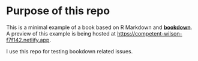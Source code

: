 # Purpose of this repo

This is a minimal example of a book based on R Markdown and [**bookdown**](https://github.com/rstudio/bookdown). 
A preview of this example is being hosted at 
<https://competent-wilson-f7f142.netlify.app>.

I use this repo for testing bookdown related issues.
